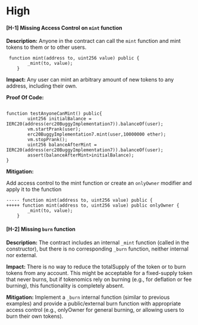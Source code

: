 # High


#### [H-1] Missing Access Control on `mint` function

**Description:** Anyone in the contract can call the `mint` function and mint tokens to them or to other users.

```solidity
 function mint(address to, uint256 value) public {
        _mint(to, value);
    }

```

**Impact:** Any user can mint an arbitrary amount of new tokens to any address, including their own.

**Proof Of Code:**

```solidity

function testAnyoneCanMint() public{
        uint256 initialBalance = IERC20(address(erc20BuggyImplementation7)).balanceOf(user);
        vm.startPrank(user);
        erc20BuggyImplementation7.mint(user,10000000 ether);
        vm.stopPrank();
        uint256 balanceAfterMint = IERC20(address(erc20BuggyImplementation7)).balanceOf(user);
        assert(balanceAfterMint>initialBalance);
}
```

**Mitigation:** 

Add access control to the mint function or create an `onlyOwner` modifier and apply it to the function



```solidity
----- function mint(address to, uint256 value) public {
+++++ function mint(address to, uint256 value) public onlyOwner {
        _mint(to, value);
    }

```



#### [H-2] Missing `burn` function

**Description:** The contract includes an internal `_mint` function (called in the constructor), but there is no corresponding `_burn` function, neither internal nor external.

**Impact:** There is no way to reduce the totalSupply of the token or to burn tokens from any account. This might be acceptable for a fixed-supply token that never burns, but if tokenomics rely on burning (e.g., for deflation or fee burning), this functionality is completely absent.

**Mitigation:** Implement a `_burn` internal function (similar to previous examples) and provide a public/external burn function with appropriate access control (e.g., onlyOwner for general burning, or allowing users to burn their own tokens).
